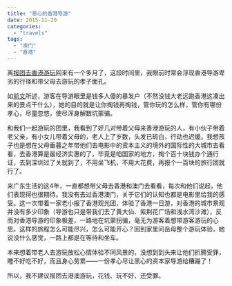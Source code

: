 ```yaml
---
title: "恶心的香港导游"
date: 2015-11-20
categories: 
  - "travels"
tags: 
  - "澳门"
  - "香港"
---
```


离[报团去香港游玩](http://www.jfsay.com/archives/837.html)回来有一个多月了，这段时间里，我眼前时常会浮现香港导游卑劣的行径和带父母去游玩的孝子面孔。

如[前文](http://www.jfsay.com/archives/864.html)所述，游客在导游眼里是钱多人傻的暴发户（不然没钱大老远跑香港这凑出来的景点干什么），她的目的就是让你掏钱再掏钱，管你玩的怎么样，管你有哪份孝心，尽量忽悠，使尽浑身解数坑蒙骗。

和我们一起游玩的团里，我看到了好几对带着父母来香港游玩的人，有小伙子带着老父亲，有小女儿带着父母的，老人上了岁数，头发已斑白，行动也迟缓。我想孩子也是想在父母垂暮之年带他们去电影中的资本主义的境外的国际性的大城市去看看，去香港算是最经济实惠的了，毕竟是咱国家的地方，掏个百十块钱办个通行证，去到深圳过了关就到了，不用坐飞机，不用大花费，再报个一百块的旅行团就行了。

来广东生活的这4年，一直都想带父母去香港和澳门去看看，每次和他们说起，他们表现得也很期待。我没有去过香港澳门，关于它们的认知也都是电影里给我的感受。这一次带着一家老小报了香港观光团，体验了香港一日游，对香港的城市景观并没有多少印象（导游也只是带我们去了黄大仙、紫荆花广场和浅水湾沙滩），反而对香港导游的印象极差，一路地在坑蒙拐骗，毫无为游客着想带游客游玩的心思。这样的旅程怎么可能尽兴，怎么可能开心？回到家里问岳母整个游玩体验，她说没什么感觉，一路上都是在等待和坐车。

本来想着带老人去游玩放松心情体验不同风景的，没想到到头来让他们折腾受罪，睡不好吃不好，而且身心劳累——一份孝心尽让黑心的资本家导游给糟蹋了！

所以，我不建议报团去港澳游玩，花钱、玩不好、还受罪。
